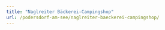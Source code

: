 ```yaml
---
title: "Naglreiter Bäckerei-Campingshop"
url: /podersdorf-am-see/naglreiter-baeckerei-campingshop/
---
```

